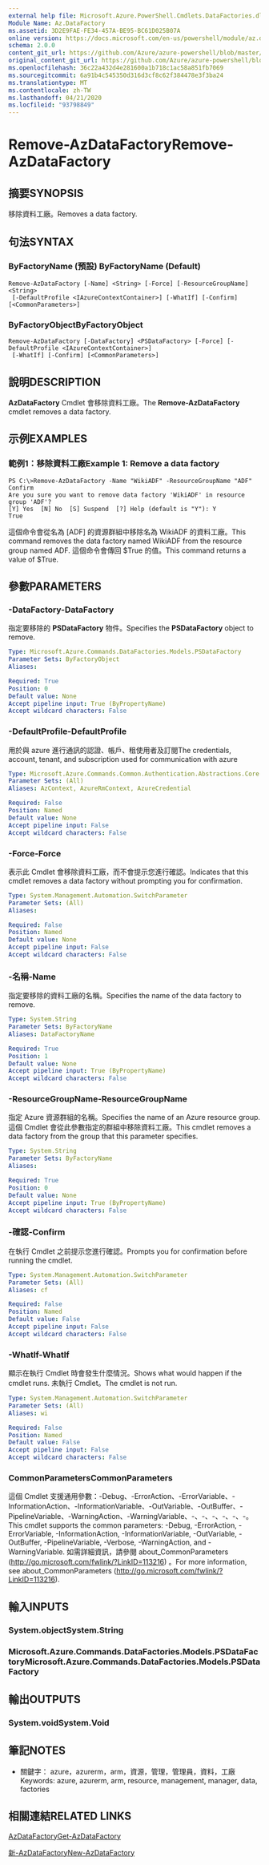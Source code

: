 ```yaml
---
external help file: Microsoft.Azure.PowerShell.Cmdlets.DataFactories.dll-Help.xml
Module Name: Az.DataFactory
ms.assetid: 3D2E9FAE-FE34-457A-BE95-BC61D025B07A
online version: https://docs.microsoft.com/en-us/powershell/module/az.datafactory/remove-azdatafactory
schema: 2.0.0
content_git_url: https://github.com/Azure/azure-powershell/blob/master/src/DataFactory/DataFactoryV2/help/Remove-AzDataFactory.md
original_content_git_url: https://github.com/Azure/azure-powershell/blob/master/src/DataFactory/DataFactoryV2/help/Remove-AzDataFactory.md
ms.openlocfilehash: 36c22a432d4e281600a1b718c1ac58a851fb7069
ms.sourcegitcommit: 6a91b4c545350d316d3cf8c62f384478e3f3ba24
ms.translationtype: MT
ms.contentlocale: zh-TW
ms.lasthandoff: 04/21/2020
ms.locfileid: "93798849"
---
```

# <span data-ttu-id="b215d-101">Remove-AzDataFactory</span><span class="sxs-lookup"><span data-stu-id="b215d-101">Remove-AzDataFactory</span></span>

## <span data-ttu-id="b215d-102">摘要</span><span class="sxs-lookup"><span data-stu-id="b215d-102">SYNOPSIS</span></span>
<span data-ttu-id="b215d-103">移除資料工廠。</span><span class="sxs-lookup"><span data-stu-id="b215d-103">Removes a data factory.</span></span>

## <span data-ttu-id="b215d-104">句法</span><span class="sxs-lookup"><span data-stu-id="b215d-104">SYNTAX</span></span>

### <span data-ttu-id="b215d-105">ByFactoryName (預設) </span><span class="sxs-lookup"><span data-stu-id="b215d-105">ByFactoryName (Default)</span></span>
```
Remove-AzDataFactory [-Name] <String> [-Force] [-ResourceGroupName] <String>
 [-DefaultProfile <IAzureContextContainer>] [-WhatIf] [-Confirm] [<CommonParameters>]
```

### <span data-ttu-id="b215d-106">ByFactoryObject</span><span class="sxs-lookup"><span data-stu-id="b215d-106">ByFactoryObject</span></span>
```
Remove-AzDataFactory [-DataFactory] <PSDataFactory> [-Force] [-DefaultProfile <IAzureContextContainer>]
 [-WhatIf] [-Confirm] [<CommonParameters>]
```

## <span data-ttu-id="b215d-107">說明</span><span class="sxs-lookup"><span data-stu-id="b215d-107">DESCRIPTION</span></span>
<span data-ttu-id="b215d-108">**AzDataFactory** Cmdlet 會移除資料工廠。</span><span class="sxs-lookup"><span data-stu-id="b215d-108">The **Remove-AzDataFactory** cmdlet removes a data factory.</span></span>

## <span data-ttu-id="b215d-109">示例</span><span class="sxs-lookup"><span data-stu-id="b215d-109">EXAMPLES</span></span>

### <span data-ttu-id="b215d-110">範例1：移除資料工廠</span><span class="sxs-lookup"><span data-stu-id="b215d-110">Example 1: Remove a data factory</span></span>
```
PS C:\>Remove-AzDataFactory -Name "WikiADF" -ResourceGroupName "ADF"
Confirm
Are you sure you want to remove data factory 'WikiADF' in resource group 'ADF'? 
[Y] Yes  [N] No  [S] Suspend  [?] Help (default is "Y"): Y
True
```

<span data-ttu-id="b215d-111">這個命令會從名為 [ADF] 的資源群組中移除名為 WikiADF 的資料工廠。</span><span class="sxs-lookup"><span data-stu-id="b215d-111">This command removes the data factory named WikiADF from the resource group named ADF.</span></span>
<span data-ttu-id="b215d-112">這個命令會傳回 $True 的值。</span><span class="sxs-lookup"><span data-stu-id="b215d-112">This command returns a value of $True.</span></span>

## <span data-ttu-id="b215d-113">參數</span><span class="sxs-lookup"><span data-stu-id="b215d-113">PARAMETERS</span></span>

### <span data-ttu-id="b215d-114">-DataFactory</span><span class="sxs-lookup"><span data-stu-id="b215d-114">-DataFactory</span></span>
<span data-ttu-id="b215d-115">指定要移除的 **PSDataFactory** 物件。</span><span class="sxs-lookup"><span data-stu-id="b215d-115">Specifies the **PSDataFactory** object to remove.</span></span>

```yaml
Type: Microsoft.Azure.Commands.DataFactories.Models.PSDataFactory
Parameter Sets: ByFactoryObject
Aliases:

Required: True
Position: 0
Default value: None
Accept pipeline input: True (ByPropertyName)
Accept wildcard characters: False
```

### <span data-ttu-id="b215d-116">-DefaultProfile</span><span class="sxs-lookup"><span data-stu-id="b215d-116">-DefaultProfile</span></span>
<span data-ttu-id="b215d-117">用於與 azure 進行通訊的認證、帳戶、租使用者及訂閱</span><span class="sxs-lookup"><span data-stu-id="b215d-117">The credentials, account, tenant, and subscription used for communication with azure</span></span>

```yaml
Type: Microsoft.Azure.Commands.Common.Authentication.Abstractions.Core.IAzureContextContainer
Parameter Sets: (All)
Aliases: AzContext, AzureRmContext, AzureCredential

Required: False
Position: Named
Default value: None
Accept pipeline input: False
Accept wildcard characters: False
```

### <span data-ttu-id="b215d-118">-Force</span><span class="sxs-lookup"><span data-stu-id="b215d-118">-Force</span></span>
<span data-ttu-id="b215d-119">表示此 Cmdlet 會移除資料工廠，而不會提示您進行確認。</span><span class="sxs-lookup"><span data-stu-id="b215d-119">Indicates that this cmdlet removes a data factory without prompting you for confirmation.</span></span>

```yaml
Type: System.Management.Automation.SwitchParameter
Parameter Sets: (All)
Aliases:

Required: False
Position: Named
Default value: None
Accept pipeline input: False
Accept wildcard characters: False
```

### <span data-ttu-id="b215d-120">-名稱</span><span class="sxs-lookup"><span data-stu-id="b215d-120">-Name</span></span>
<span data-ttu-id="b215d-121">指定要移除的資料工廠的名稱。</span><span class="sxs-lookup"><span data-stu-id="b215d-121">Specifies the name of the data factory to remove.</span></span>

```yaml
Type: System.String
Parameter Sets: ByFactoryName
Aliases: DataFactoryName

Required: True
Position: 1
Default value: None
Accept pipeline input: True (ByPropertyName)
Accept wildcard characters: False
```

### <span data-ttu-id="b215d-122">-ResourceGroupName</span><span class="sxs-lookup"><span data-stu-id="b215d-122">-ResourceGroupName</span></span>
<span data-ttu-id="b215d-123">指定 Azure 資源群組的名稱。</span><span class="sxs-lookup"><span data-stu-id="b215d-123">Specifies the name of an Azure resource group.</span></span>
<span data-ttu-id="b215d-124">這個 Cmdlet 會從此參數指定的群組中移除資料工廠。</span><span class="sxs-lookup"><span data-stu-id="b215d-124">This cmdlet removes a data factory from the group that this parameter specifies.</span></span>

```yaml
Type: System.String
Parameter Sets: ByFactoryName
Aliases:

Required: True
Position: 0
Default value: None
Accept pipeline input: True (ByPropertyName)
Accept wildcard characters: False
```

### <span data-ttu-id="b215d-125">-確認</span><span class="sxs-lookup"><span data-stu-id="b215d-125">-Confirm</span></span>
<span data-ttu-id="b215d-126">在執行 Cmdlet 之前提示您進行確認。</span><span class="sxs-lookup"><span data-stu-id="b215d-126">Prompts you for confirmation before running the cmdlet.</span></span>

```yaml
Type: System.Management.Automation.SwitchParameter
Parameter Sets: (All)
Aliases: cf

Required: False
Position: Named
Default value: False
Accept pipeline input: False
Accept wildcard characters: False
```

### <span data-ttu-id="b215d-127">-WhatIf</span><span class="sxs-lookup"><span data-stu-id="b215d-127">-WhatIf</span></span>
<span data-ttu-id="b215d-128">顯示在執行 Cmdlet 時會發生什麼情況。</span><span class="sxs-lookup"><span data-stu-id="b215d-128">Shows what would happen if the cmdlet runs.</span></span>
<span data-ttu-id="b215d-129">未執行 Cmdlet。</span><span class="sxs-lookup"><span data-stu-id="b215d-129">The cmdlet is not run.</span></span>

```yaml
Type: System.Management.Automation.SwitchParameter
Parameter Sets: (All)
Aliases: wi

Required: False
Position: Named
Default value: False
Accept pipeline input: False
Accept wildcard characters: False
```

### <span data-ttu-id="b215d-130">CommonParameters</span><span class="sxs-lookup"><span data-stu-id="b215d-130">CommonParameters</span></span>
<span data-ttu-id="b215d-131">這個 Cmdlet 支援通用參數：-Debug、-ErrorAction、-ErrorVariable、-InformationAction、-InformationVariable、-OutVariable、-OutBuffer、-PipelineVariable、-WarningAction、-WarningVariable、-、-、-、-、-、-。</span><span class="sxs-lookup"><span data-stu-id="b215d-131">This cmdlet supports the common parameters: -Debug, -ErrorAction, -ErrorVariable, -InformationAction, -InformationVariable, -OutVariable, -OutBuffer, -PipelineVariable, -Verbose, -WarningAction, and -WarningVariable.</span></span> <span data-ttu-id="b215d-132">如需詳細資訊，請參閱 about_CommonParameters (http://go.microsoft.com/fwlink/?LinkID=113216) 。</span><span class="sxs-lookup"><span data-stu-id="b215d-132">For more information, see about_CommonParameters (http://go.microsoft.com/fwlink/?LinkID=113216).</span></span>

## <span data-ttu-id="b215d-133">輸入</span><span class="sxs-lookup"><span data-stu-id="b215d-133">INPUTS</span></span>

### <span data-ttu-id="b215d-134">System.object</span><span class="sxs-lookup"><span data-stu-id="b215d-134">System.String</span></span>

### <span data-ttu-id="b215d-135">Microsoft.Azure.Commands.DataFactories.Models.PSDataFactory</span><span class="sxs-lookup"><span data-stu-id="b215d-135">Microsoft.Azure.Commands.DataFactories.Models.PSDataFactory</span></span>

## <span data-ttu-id="b215d-136">輸出</span><span class="sxs-lookup"><span data-stu-id="b215d-136">OUTPUTS</span></span>

### <span data-ttu-id="b215d-137">System.void</span><span class="sxs-lookup"><span data-stu-id="b215d-137">System.Void</span></span>

## <span data-ttu-id="b215d-138">筆記</span><span class="sxs-lookup"><span data-stu-id="b215d-138">NOTES</span></span>
* <span data-ttu-id="b215d-139">關鍵字： azure，azurerm，arm，資源，管理，管理員，資料，工廠</span><span class="sxs-lookup"><span data-stu-id="b215d-139">Keywords: azure, azurerm, arm, resource, management, manager, data, factories</span></span>

## <span data-ttu-id="b215d-140">相關連結</span><span class="sxs-lookup"><span data-stu-id="b215d-140">RELATED LINKS</span></span>

[<span data-ttu-id="b215d-141">AzDataFactory</span><span class="sxs-lookup"><span data-stu-id="b215d-141">Get-AzDataFactory</span></span>](./Get-AzDataFactory.md)

[<span data-ttu-id="b215d-142">新-AzDataFactory</span><span class="sxs-lookup"><span data-stu-id="b215d-142">New-AzDataFactory</span></span>](./New-AzDataFactory.md)


